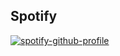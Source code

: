 ## Spotify

[![spotify-github-profile](https://spotify-github-profile.vercel.app/api/view?uid=dfqha9pj637fzcbavs8pmpou8&cover_image=true&theme=natemoo-re&show_offline=false&background_color=121212&interchange=true&bar_color_cover=true)](https://spotify-github-profile.vercel.app/api/view?uid=dfqha9pj637fzcbavs8pmpou8&redirect=true)

